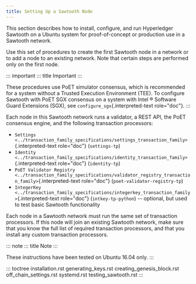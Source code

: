 ```yaml
---
title: Setting Up a Sawtooth Node
---
```


This section describes how to install, configure, and run Hyperledger
Sawtooth on a Ubuntu system for proof-of-concept or production use in a
Sawtooth network.

Use this set of procedures to create the first Sawtooth node in a
network or to add a node to an existing network. Note that certain steps
are performed only on the first node.

::: important
::: title
Important
:::

These procedures use PoET simulator consensus, which is recommended for
a system without a Trusted Execution Environment (TEE). To configure
Sawtooth with PoET SGX consensus on a system with Intel ® Software Guard
Extensions (SGX), see `configure_sgx`{.interpreted-text role="doc"}.
:::

Each node in this Sawtooth network runs a validator, a REST API, the
PoET consensus engine, and the following transaction processors:

-   `Settings <../transaction_family_specifications/settings_transaction_family>`{.interpreted-text
    role="doc"} (`settings-tp`)
-   `Identity <../transaction_family_specifications/identity_transaction_family>`{.interpreted-text
    role="doc"} (`identity-tp`)
-   `PoET Validator Registry <../transaction_family_specifications/validator_registry_transaction_family>`{.interpreted-text
    role="doc"} (`poet-validator-registry-tp`)
-   `IntegerKey <../transaction_family_specifications/integerkey_transaction_family>`{.interpreted-text
    role="doc"} (`intkey-tp-python`) \-- optional, but used to test
    basic Sawtooth functionality

Each node in a Sawtooth network must run the same set of transaction
processors. If this node will join an existing Sawtooth network, make
sure that you know the full list of required transaction processors, and
that you install any custom transaction processors.

::: note
::: title
Note
:::

These instructions have been tested on Ubuntu 16.04 only.
:::

::: toctree
installation.rst generating_keys.rst creating_genesis_block.rst
off_chain_settings.rst systemd.rst testing_sawtooth.rst
:::

<!--
  Licensed under Creative Commons Attribution 4.0 International License
  https://creativecommons.org/licenses/by/4.0/
-->
